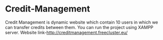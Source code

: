 # Credit-Management
Credit Management is dynamic website which contain 10 users in which we can transfer credits between them.
You can run the project using XAMPP server.
Website link-http://creditmanagement.freecluster.eu/
